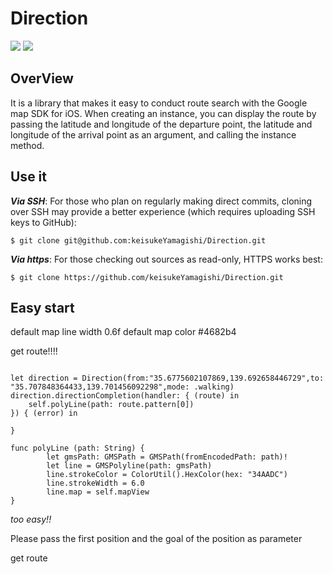 # Direction

[![](https://img.shields.io/apm/l/vim-mode.svg)](https://github.com/keisukeYamagishi/Direction/blob/master/LICENSE)
[![](https://img.shields.io/badge/Twitter-O--Liker%20Error-blue.svg)](https://twitter.com/O_Linker_Error)

## OverView

It is a library that makes it easy to conduct route search with the Google map SDK for iOS.
When creating an instance, you can display the route by passing the latitude and longitude of the departure point, the latitude and longitude of the arrival point as an argument, and calling the instance method.

## Use it

***Via SSH***: For those who plan on regularly making direct commits, cloning over SSH may provide a better experience (which requires uploading SSH keys to GitHub):

```
$ git clone git@github.com:keisukeYamagishi/Direction.git
```
***Via https***: For those checking out sources as read-only, HTTPS works best:

```
$ git clone https://github.com/keisukeYamagishi/Direction.git
```
## Easy start

default map line width 0.6f
default map color #4682b4

get route!!!!

```

let direction = Direction(from:"35.6775602107869,139.692658446729",to: "35.707848364433,139.701456092298",mode: .walking)
direction.directionCompletion(handler: { (route) in
    self.polyLine(path: route.pattern[0])
}) { (error) in

}

func polyLine (path: String) {
        let gmsPath: GMSPath = GMSPath(fromEncodedPath: path)!
        let line = GMSPolyline(path: gmsPath)
        line.strokeColor = ColorUtil().HexColor(hex: "34AADC")
        line.strokeWidth = 6.0
        line.map = self.mapView
}

```
*too easy!!*

Please pass the first position and the goal of the position as parameter

get route
